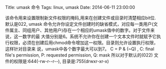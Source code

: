 Title: umask 命令
Tags: linux, umask
Date: 2014-06-11 23:00:00

该命令用来设置限制新文件权限的掩码,用来在创建文件或目录时清楚相应bit位. 默认是022, umask 命令允许你设定文件创建时的缺省模式，对应每一类用户(文件属主、同组用户、其他用户)存在一个相应的umask值中的数字。对于文件来说，这一数字的最 大值分别是6。系统不允许你在创建一个文本文件时就赋予它执行权限，必须在创建后用chmod命令增加这一权限。目录则允许设置执行权限，这样针对目录来 说，umask中各个数字最大可以到7。
C = P & (~Q) , C: final file's permission, P: requested permission, Q: mask 
所以对于默认的(022) 文件的权限是:644(-rw-r--r--),  目录是:755(drwxr-xr-x)

